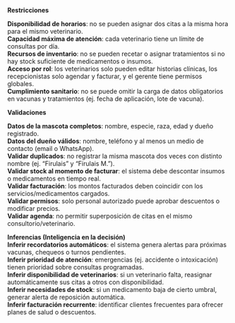 **Restricciones**

**Disponibilidad de horarios**: no se pueden asignar dos citas a la misma hora para el 
mismo veterinario.  
**Capacidad máxima de atención**: cada veterinario tiene un límite de consultas por día.  
**Recursos de inventario**: no se pueden recetar o asignar tratamientos si no hay stock 
suficiente de medicamentos o insumos.  
**Acceso por rol**: los veterinarios solo pueden editar historias clínicas, los recepcionistas 
solo agendar y facturar, y el gerente tiene permisos globales.  
**Cumplimiento sanitario**: no se puede omitir la carga de datos obligatorios en vacunas y 
tratamientos (ej. fecha de aplicación, lote de vacuna).

**Validaciones**

**Datos de la mascota completos**: nombre, especie, raza, edad y dueño registrado.  
**Datos del dueño válidos**: nombre, teléfono y al menos un medio de contacto (email o WhatsApp).  
**Validar duplicados**: no registrar la misma mascota dos veces con distinto nombre 
(ej. “Firulais” y “Firulais M.”).  
**Validar stock al momento de facturar**: el sistema debe descontar insumos o medicamentos en 
tiempo real.  
**Validar facturación**: los montos facturados deben coincidir con los servicios/medicamentos 
cargados.  
**Validar permisos**: solo personal autorizado puede aprobar descuentos o modificar precios.  
**Validar agenda**: no permitir superposición de citas en el mismo consultorio/veterinario.  

**Inferencias (Inteligencia en la decisión)**  
**Inferir recordatorios automáticos**: el sistema genera alertas para próximas vacunas, chequeos 
o turnos pendientes.  
**Inferir prioridad de atención**: emergencias (ej. accidente o intoxicación) tienen prioridad 
sobre consultas programadas.  
**Inferir disponibilidad de veterinarios**: si un veterinario falta, reasignar automáticamente 
sus citas a otros con disponibilidad.  
**Inferir necesidades de stock**: si un medicamento baja de cierto umbral, generar alerta de 
reposición automática.  
**Inferir facturación recurrente**: identificar clientes frecuentes para ofrecer planes de salud 
o descuentos.